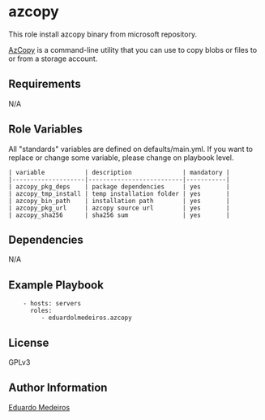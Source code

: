 azcopy
======

This role install azcopy binary from microsoft repository.

[AzCopy](https://docs.microsoft.com/en-us/azure/storage/common/storage-use-azcopy-v10) is a command-line utility that you can use to copy blobs or files to or from a storage account.

Requirements
------------
N/A


Role Variables
--------------

All "standards" variables are defined on defaults/main.yml.
If you want to replace or change some variable, please change on playbook level.

```
| variable           | description              | mandatory |
|--------------------|--------------------------|-----------|
| azcopy_pkg_deps    | package dependencies     | yes       |
| azcopy_tmp_install | temp installation folder | yes       |
| azcopy_bin_path    | installation path        | yes       |
| azcopy_pkg_url     | azcopy source url        | yes       |
| azcopy_sha256      | sha256 sum               | yes       |
```

Dependencies
------------

N/A

Example Playbook
----------------
```
    - hosts: servers
      roles:
         - eduardolmedeiros.azcopy
```

License
-------

GPLv3

Author Information
------------------

[Eduardo Medeiros](https://www.emedeiros.me/)
